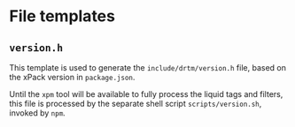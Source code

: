 # File templates

## `version.h`

This template is used to generate the `include/drtm/version.h` file, based on the xPack version in `package.json`.

Until the `xpm` tool will be available to fully process the liquid tags and filters, this file is processed by the separate shell script `scripts/version.sh`, invoked by `npm`.

